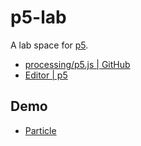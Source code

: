 # p5-lab

A lab space for [p5](https://p5js.org/zh-Hans/).

- [processing/p5.js | GitHub](https://github.com/processing/p5.js)
- [Editor | p5](https://editor.p5js.org/)

## Demo

- [Particle](https://yunyoujun.cn/p5-lab/demo/particle/)